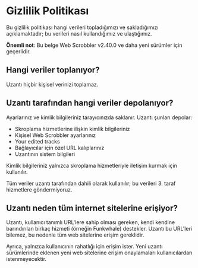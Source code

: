 # Gizlilik Politikası

Bu gizlilik politikası hangi verileri topladığımızı ve sakladığımızı açıklamaktadır; bu verileri nasıl kullandığımız ve ulaştığımız.

**Önemli not**: Bu belge Web Scrobbler v2.40.0 ve daha yeni sürümler için geçerlidir.

## Hangi veriler toplanıyor?

Uzantı hiçbir kişisel verinizi toplamaz.

## Uzantı tarafından hangi veriler depolanıyor?

Ayarlarınız ve kimlik bilgileriniz tarayıcınızda saklanır. Uzantı şunları depolar:

- Skroplama hizmetlerine ilişkin kimlik bilgileriniz
- Kişisel Web Scrobbler ayarlarınız
- Your edited tracks
- Bağlayıcılar için özel URL kalıplarınız
- Uzantının sistem bilgileri

Kimlik bilgileriniz yalnızca skroplama hizmetleriyle iletişim kurmak için kullanılır.

Tüm veriler uzantı tarafından dahili olarak kullanılır; bu verileri 3. taraf hizmetlere göndermiyoruz.

## Uzantı neden tüm internet sitelerine erişiyor?

Uzantı, kullanıcı tanımlı URL'lere sahip olması gereken, kendi kendine barındırılan birkaç hizmeti (örneğin Funkwhale) destekler. Uzantı bu URL'leri bilemez, bu nedenle tüm web sitelerine erişim gereklidir.

Ayrıca, yalnızca kullanıcının rahatlığı için erişim ister. Yeni uzantı sürümlerinde eklenen yeni web sitelerine erişim onaylamaları kullanıcılardan istenmeyecektir.
